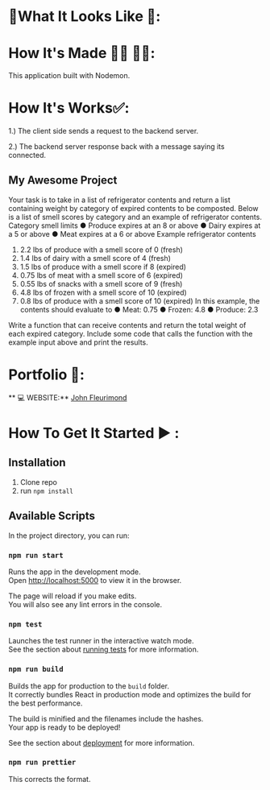 # :checkered_flag:What It Looks Like :checkered_flag:: 

# How It's Made :nut_and_bolt:🔨 :hammer::wrench::
 This application built with Nodemon.


 # How It's Works:white_check_mark::
1.) The client side sends a request to the backend server.

2.) The backend server response back with a message saying its connected.

## My Awesome Project 

Your task is to take in a list of refrigerator contents and return a list containing weight by
category of expired contents to be composted. Below is a list of smell scores by category and
an example of refrigerator contents.
Category smell limits
● Produce expires at an 8 or above
● Dairy expires at a 5 or above
● Meat expires at a 6 or above
Example refrigerator contents
1. 2.2 lbs of produce with a smell score of 0 (fresh)
2. 1.4 lbs of dairy with a smell score of 4 (fresh)
3. 1.5 lbs of produce with a smell score if 8 (expired)
4. 0.75 lbs of meat with a smell score of 6 (expired)
5. 0.55 lbs of snacks with a smell score of 9 (fresh)
6. 4.8 lbs of frozen with a smell score of 10 (expired)
7. 0.8 lbs of produce with a smell score of 10 (expired)
In this example, the contents should evaluate to
● Meat: 0.75
● Frozen: 4.8
● Produce: 2.3


Write a function that can receive contents and return the total weight of each expired category.
Include some code that calls the function with the example input above and print the results.

# Portfolio :open_file_folder::

** :computer:   WEBSITE:** [John Fleurimond](http://johnfleurimond.com)

# How To Get It Started :arrow_forward: :

## Installation

1. Clone repo
2. run `npm install`

## Available Scripts

In the project directory, you can run:

### `npm run start`

Runs the app in the development mode.<br>
Open [http://localhost:5000](http://localhost:5000) to view it in the browser.

The page will reload if you make edits.<br>
You will also see any lint errors in the console.

### `npm test`

Launches the test runner in the interactive watch mode.<br>
See the section about [running tests](#running-tests) for more information.

### `npm run build`

Builds the app for production to the `build` folder.<br>
It correctly bundles React in production mode and optimizes the build for the best performance.

The build is minified and the filenames include the hashes.<br>
Your app is ready to be deployed!

See the section about [deployment](#deployment) for more information.
### `npm run prettier`
This corrects the format.
